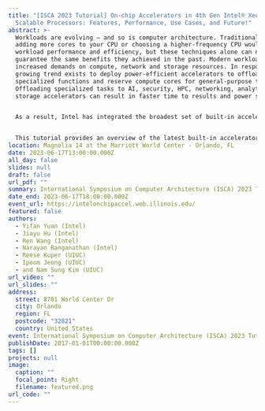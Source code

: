 ```yaml
---
title: "[ISCA 2023 Tutorial] On-chip Accelerators in 4th Gen Intel® Xeon®
  Scalable Processors: Features, Performance, Use Cases, and Future!"
abstract: >-
  Workloads are evolving — and so is computer architecture. Traditionally,
  adding more cores to your CPU or choosing a higher-frequency CPU would improve
  workload performance and efficiency, but these techniques alone can no longer
  guarantee the same benefits they achieved in the past. Modern workloads place
  increased demands on compute, network and storage resources. In response, a
  growing trend exists to deploy power-efficient accelerators to offload
  specialized functions and reserve compute cores for general-purpose tasks.
  Offloading specialized tasks to AI, security, HPC, networking, analytics and
  storage accelerators can result in faster time to results and power savings.


  As a result, Intel has integrated the broadest set of built-in accelerators in 4th Gen Intel® Xeon® Scalable processors to boost performance, reduce latency and increase power efficiency. Intel Xeon Scalable processors with Intel® Accelerator Engines can help your business solve today’s most rigorous workload challenges across cloud, networking and enterprise deployments.


  This tutorial provides an overview of the latest built-in accelerators -- Data Streaming Accelerator (DSA), In-memory Analytics Accelerator (IAA), QuickAssist Technology (QAT), and Dynamic Load Balancer (DLB) -- and their rich functionalities supported by Intel 4th Gen Xeon Scalable Processors. With several flexible programming models and software libraries, these accelerators have been proven to be beneficial to a wide range of data center infrastructures and applications. In addition, the hands-on labs of this tutorial will take Intel DSA as an example to provide the attendees with the basic knowledge of how to configure, invoke, and make the most out of it with both microbenchmarks and real applications.
location: Magnolia 14 at the Marriott World Center - Orlando, FL
date: 2023-06-17T13:00:00.000Z
all_day: false
slides: null
draft: false
url_pdf: ""
summary: International Symposium on Computer Architecture (ISCA) 2023 Tutorial
date_end: 2023-06-17T18:00:00.000Z
event_url: https://intelonchipaccel.web.illinois.edu/
featured: false
authors:
  - Yifan Yuan (Intel)
  - Jiayu Hu (Intel)
  - Ren Wang (Intel)
  - Narayan Ranganathan (Intel)
  - Reese Kuper (UIUC)
  - Ipoom Jeong (UIUC)
  - and Nam Sung Kim (UIUC)
url_video: ""
url_slides: ""
address:
  street: 8701 World Center Dr
  city: Orlando
  region: FL
  postcode: "32821"
  country: United States
event: International Symposium on Computer Architecture (ISCA) 2023 Tutorial
publishDate: 2017-01-01T00:00:00.000Z
tags: []
projects: null
image:
  caption: ""
  focal_point: Right
  filename: featured.png
url_code: ""
---
```

<!---
Slides can be added in a few ways:

- **Create** slides using Wowchemy's [_Slides_](https://wowchemy.com/docs/managing-content/#create-slides) feature and link using `slides` parameter in the front matter of the talk file
- **Upload** an existing slide deck to `static/` and link using `url_slides` parameter in the front matter of the talk file
- **Embed** your slides (e.g. Google Slides) or presentation video on this page using [shortcodes](https://wowchemy.com/docs/writing-markdown-latex/).

Further event details, including page elements such as image galleries, can be added to the body of this page.
--->
